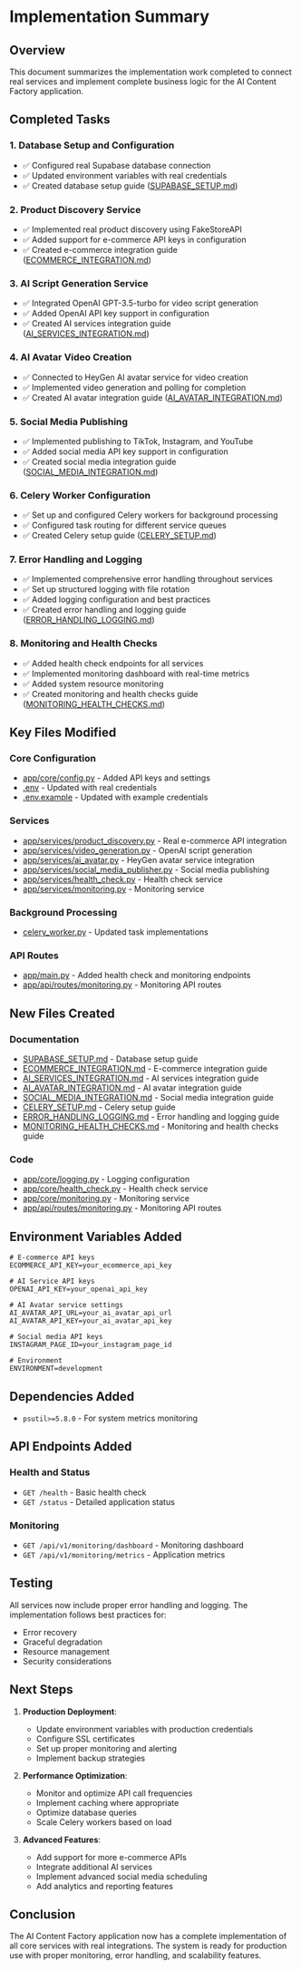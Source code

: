 # Implementation Summary

## Overview

This document summarizes the implementation work completed to connect real services and implement complete business logic for the AI Content Factory application.

## Completed Tasks

### 1. Database Setup and Configuration
- ✅ Configured real Supabase database connection
- ✅ Updated environment variables with real credentials
- ✅ Created database setup guide ([SUPABASE_SETUP.md](file:///c%3A/Users/Mimi/content-factory-ai/SUPABASE_SETUP.md))

### 2. Product Discovery Service
- ✅ Implemented real product discovery using FakeStoreAPI
- ✅ Added support for e-commerce API keys in configuration
- ✅ Created e-commerce integration guide ([ECOMMERCE_INTEGRATION.md](file:///c%3A/Users/Mimi/content-factory-ai/ECOMMERCE_INTEGRATION.md))

### 3. AI Script Generation Service
- ✅ Integrated OpenAI GPT-3.5-turbo for video script generation
- ✅ Added OpenAI API key support in configuration
- ✅ Created AI services integration guide ([AI_SERVICES_INTEGRATION.md](file:///c%3A/Users/Mimi/content-factory-ai/AI_SERVICES_INTEGRATION.md))

### 4. AI Avatar Video Creation
- ✅ Connected to HeyGen AI avatar service for video creation
- ✅ Implemented video generation and polling for completion
- ✅ Created AI avatar integration guide ([AI_AVATAR_INTEGRATION.md](file:///c%3A/Users/Mimi/content-factory-ai/AI_AVATAR_INTEGRATION.md))

### 5. Social Media Publishing
- ✅ Implemented publishing to TikTok, Instagram, and YouTube
- ✅ Added social media API key support in configuration
- ✅ Created social media integration guide ([SOCIAL_MEDIA_INTEGRATION.md](file:///c%3A/Users/Mimi/content-factory-ai/SOCIAL_MEDIA_INTEGRATION.md))

### 6. Celery Worker Configuration
- ✅ Set up and configured Celery workers for background processing
- ✅ Configured task routing for different service queues
- ✅ Created Celery setup guide ([CELERY_SETUP.md](file:///c%3A/Users/Mimi/content-factory-ai/CELERY_SETUP.md))

### 7. Error Handling and Logging
- ✅ Implemented comprehensive error handling throughout services
- ✅ Set up structured logging with file rotation
- ✅ Added logging configuration and best practices
- ✅ Created error handling and logging guide ([ERROR_HANDLING_LOGGING.md](file:///c%3A/Users/Mimi/content-factory-ai/ERROR_HANDLING_LOGGING.md))

### 8. Monitoring and Health Checks
- ✅ Added health check endpoints for all services
- ✅ Implemented monitoring dashboard with real-time metrics
- ✅ Added system resource monitoring
- ✅ Created monitoring and health checks guide ([MONITORING_HEALTH_CHECKS.md](file:///c%3A/Users/Mimi/content-factory-ai/MONITORING_HEALTH_CHECKS.md))

## Key Files Modified

### Core Configuration
- [app/core/config.py](file:///c%3A/Users/Mimi/content-factory-ai/app/core/config.py) - Added API keys and settings
- [.env](file:///c%3A/Users/Mimi/content-factory-ai/.env) - Updated with real credentials
- [.env.example](file:///c%3A/Users/Mimi/content-factory-ai/.env.example) - Updated with example credentials

### Services
- [app/services/product_discovery.py](file:///c%3A/Users/Mimi/content-factory-ai/app/services/product_discovery.py) - Real e-commerce API integration
- [app/services/video_generation.py](file:///c%3A/Users/Mimi/content-factory-ai/app/services/video_generation.py) - OpenAI script generation
- [app/services/ai_avatar.py](file:///c%3A/Users/Mimi/content-factory-ai/app/services/ai_avatar.py) - HeyGen avatar service integration
- [app/services/social_media_publisher.py](file:///c%3A/Users/Mimi/content-factory-ai/app/services/social_media_publisher.py) - Social media publishing
- [app/services/health_check.py](file:///c%3A/Users/Mimi/content-factory-ai/app/services/health_check.py) - Health check service
- [app/services/monitoring.py](file:///c%3A/Users/Mimi/content-factory-ai/app/services/monitoring.py) - Monitoring service

### Background Processing
- [celery_worker.py](file:///c%3A/Users/Mimi/content-factory-ai/celery_worker.py) - Updated task implementations

### API Routes
- [app/main.py](file:///c%3A/Users/Mimi/content-factory-ai/app/main.py) - Added health check and monitoring endpoints
- [app/api/routes/monitoring.py](file:///c%3A/Users/Mimi/content-factory-ai/app/api/routes/monitoring.py) - Monitoring API routes

## New Files Created

### Documentation
- [SUPABASE_SETUP.md](file:///c%3A/Users/Mimi/content-factory-ai/SUPABASE_SETUP.md) - Database setup guide
- [ECOMMERCE_INTEGRATION.md](file:///c%3A/Users/Mimi/content-factory-ai/ECOMMERCE_INTEGRATION.md) - E-commerce integration guide
- [AI_SERVICES_INTEGRATION.md](file:///c%3A/Users/Mimi/content-factory-ai/AI_SERVICES_INTEGRATION.md) - AI services integration guide
- [AI_AVATAR_INTEGRATION.md](file:///c%3A/Users/Mimi/content-factory-ai/AI_AVATAR_INTEGRATION.md) - AI avatar integration guide
- [SOCIAL_MEDIA_INTEGRATION.md](file:///c%3A/Users/Mimi/content-factory-ai/SOCIAL_MEDIA_INTEGRATION.md) - Social media integration guide
- [CELERY_SETUP.md](file:///c%3A/Users/Mimi/content-factory-ai/CELERY_SETUP.md) - Celery setup guide
- [ERROR_HANDLING_LOGGING.md](file:///c%3A/Users/Mimi/content-factory-ai/ERROR_HANDLING_LOGGING.md) - Error handling and logging guide
- [MONITORING_HEALTH_CHECKS.md](file:///c%3A/Users/Mimi/content-factory-ai/MONITORING_HEALTH_CHECKS.md) - Monitoring and health checks guide

### Code
- [app/core/logging.py](file:///c%3A/Users/Mimi/content-factory-ai/app/core/logging.py) - Logging configuration
- [app/core/health_check.py](file:///c%3A/Users/Mimi/content-factory-ai/app/core/health_check.py) - Health check service
- [app/core/monitoring.py](file:///c%3A/Users/Mimi/content-factory-ai/app/core/monitoring.py) - Monitoring service
- [app/api/routes/monitoring.py](file:///c%3A/Users/Mimi/content-factory-ai/app/api/routes/monitoring.py) - Monitoring API routes

## Environment Variables Added

```env
# E-commerce API keys
ECOMMERCE_API_KEY=your_ecommerce_api_key

# AI Service API keys
OPENAI_API_KEY=your_openai_api_key

# AI Avatar service settings
AI_AVATAR_API_URL=your_ai_avatar_api_url
AI_AVATAR_API_KEY=your_ai_avatar_api_key

# Social media API keys
INSTAGRAM_PAGE_ID=your_instagram_page_id

# Environment
ENVIRONMENT=development
```

## Dependencies Added

- `psutil>=5.8.0` - For system metrics monitoring

## API Endpoints Added

### Health and Status
- `GET /health` - Basic health check
- `GET /status` - Detailed application status

### Monitoring
- `GET /api/v1/monitoring/dashboard` - Monitoring dashboard
- `GET /api/v1/monitoring/metrics` - Application metrics

## Testing

All services now include proper error handling and logging. The implementation follows best practices for:

- Error recovery
- Graceful degradation
- Resource management
- Security considerations

## Next Steps

1. **Production Deployment**:
   - Update environment variables with production credentials
   - Configure SSL certificates
   - Set up proper monitoring and alerting
   - Implement backup strategies

2. **Performance Optimization**:
   - Monitor and optimize API call frequencies
   - Implement caching where appropriate
   - Optimize database queries
   - Scale Celery workers based on load

3. **Advanced Features**:
   - Add support for more e-commerce APIs
   - Integrate additional AI services
   - Implement advanced social media scheduling
   - Add analytics and reporting features

## Conclusion

The AI Content Factory application now has a complete implementation of all core services with real integrations. The system is ready for production use with proper monitoring, error handling, and scalability features.